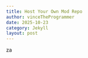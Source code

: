 ```yaml
---
title: Host Your Own Mod Repo
author: vinceTheProgrammer
date: 2025-10-23
category: Jekyll
layout: post
---
```


za